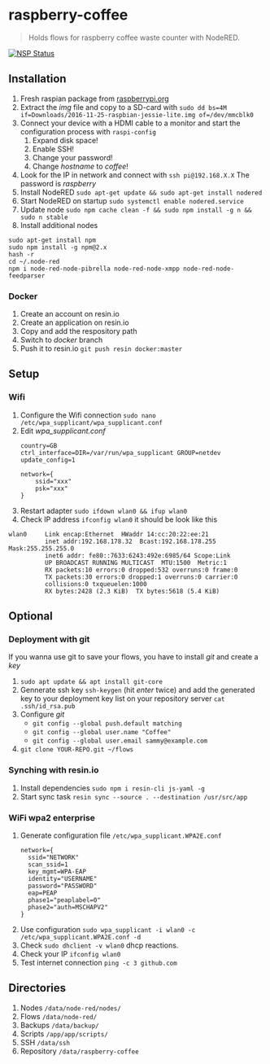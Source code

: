 # raspberry-coffee

>  Holds flows for raspberry coffee waste counter with NodeRED.

[![NSP Status](https://nodesecurity.io/orgs/programmerq/projects/adb455c0-39c6-45b8-ad2c-8831d66dc366/badge)](https://nodesecurity.io/orgs/programmerq/projects/adb455c0-39c6-45b8-ad2c-8831d66dc366)

## Installation

1.  Fresh raspian package from [raspberrypi.org](https://www.raspberrypi.org/downloads/raspbian/)
2.  Extract the _img_ file and copy to a SD-card with ``sudo dd bs=4M if=Downloads/2016-11-25-raspbian-jessie-lite.img of=/dev/mmcblk0``
3.  Connect your device with a HDMI cable to a monitor and start the configuration process with ``raspi-config``
    1.  Expand disk space!
    2.  Enable SSH!
    3.  Change your password!
    4.  Change _hostname_ to _coffee_!
4.  Look for the IP in network and connect with ``ssh pi@192.168.X.X`` The password is _raspberry_
5.  Install NodeRED ``sudo apt-get update &&
sudo apt-get install nodered``
6.  Start NodeRED on startup ``sudo systemctl enable nodered.service``
7.  Update node ``sudo npm cache clean -f && sudo npm install -g n && sudo n stable``
8.  Install additional nodes
````
sudo apt-get install npm
sudo npm install -g npm@2.x
hash -r
cd ~/.node-red
npm i node-red-node-pibrella node-red-node-xmpp node-red-node-feedparser
````

### Docker

1.  Create an account on resin.io
2.  Create an application on resin.io
3.  Copy and add the respository path
4.  Switch to _docker_ branch
5.  Push it to resin.io ``git push resin docker:master``

## Setup

### Wifi

1.  Configure the Wifi connection ``sudo nano /etc/wpa_supplicant/wpa_supplicant.conf``
2.  Edit _wpa_supplicant.conf_
    ```
    country=GB
    ctrl_interface=DIR=/var/run/wpa_supplicant GROUP=netdev
    update_config=1

    network={
        ssid="xxx"
        psk="xxx"
    }
    ```
3.  Restart adapter ``sudo ifdown wlan0 && ifup wlan0``
4.  Check IP address ``ifconfig wlan0`` it should be look like this
```
wlan0     Link encap:Ethernet  HWaddr 14:cc:20:22:ee:21
          inet addr:192.168.178.32  Bcast:192.168.178.255  Mask:255.255.255.0
          inet6 addr: fe80::7633:6243:492e:6985/64 Scope:Link
          UP BROADCAST RUNNING MULTICAST  MTU:1500  Metric:1
          RX packets:10 errors:0 dropped:532 overruns:0 frame:0
          TX packets:30 errors:0 dropped:1 overruns:0 carrier:0
          collisions:0 txqueuelen:1000
          RX bytes:2428 (2.3 KiB)  TX bytes:5618 (5.4 KiB)
```

## Optional

### Deployment with git
If you wanna use git to save your flows, you have to install _git_ and create a _key_

1.  ``sudo apt update && apt install git-core``
2.  Gennerate ssh key ``ssh-keygen`` (hit _enter_ twice) and add the generated key to your deployment key list on your repository server ``cat .ssh/id_rsa.pub``
3.  Configure _git_
    -   ``git config --global push.default matching``
    -   ``git config --global user.name "Coffee"``
    -   ``git config --global user.email sammy@example.com``
4.  ``git clone YOUR-REPO.git ~/flows``

### Synching with resin.io

1.  Install dependencies ``sudo npm i resin-cli js-yaml -g``
2.  Start sync task ``resin sync --source . --destination /usr/src/app``

### WiFi wpa2 enterprise

1.  Generate configuration file ``/etc/wpa_supplicant.WPA2E.conf``
    ````
    network={
      ssid="NETWORK"
      scan_ssid=1
      key_mgmt=WPA-EAP
      identity="USERNAME"
      password="PASSWORD"
      eap=PEAP
      phase1="peaplabel=0"
      phase2="auth=MSCHAPV2"
    }
    ````
2.  Use configuration ``sudo wpa_supplicant -i wlan0 -c /etc/wpa_supplicant.WPA2E.conf -d``
3.  Check ``sudo dhclient -v wlan0`` dhcp reactions.
4.  Check your IP ``ifconfig wlan0``
5.  Test internet connection ``ping -c 3 github.com``

## Directories

1.  Nodes       ``/data/node-red/nodes/``
2.  Flows       ``/data/node-red/``
3.  Backups     ``/data/backup/``
4.  Scripts     ``/app/app/scripts/``
5.  SSH         ``/data/ssh``
6.  Repository  ``/data/raspberry-coffee``
